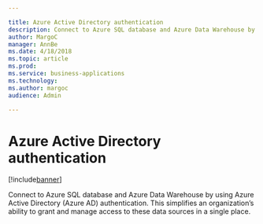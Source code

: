 ```yaml
---

title: Azure Active Directory authentication
description: Connect to Azure SQL database and Azure Data Warehouse by using Azure Active Directory (Azure AD) authentication.
author: MargoC
manager: AnnBe
ms.date: 4/18/2018
ms.topic: article
ms.prod: 
ms.service: business-applications
ms.technology: 
ms.author: margoc
audience: Admin

---
```

#  Azure Active Directory authentication




[!include[banner](../../includes/banner.md)]

Connect to Azure SQL database and Azure Data Warehouse by using Azure Active
Directory (Azure AD) authentication. This simplifies an organization’s ability
to grant and manage access to these data sources in a single place.




